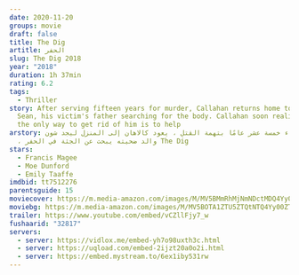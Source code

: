```yaml
---
date: 2020-11-20
groups: movie
draft: false
title: The Dig
artitle: الحفر
slug: The Dig 2018
year: "2018"
duration: 1h 37min
rating: 6.2
tags:
  - Thriller
story: After serving fifteen years for murder, Callahan returns home to find
  Sean, his victim's father searching for the body. Callahan soon realises that
  the only way to get rid of him is to help
arstory: بعد قضاء خمسة عشر عامًا بتهمة القتل ، يعود كالاهان إلى المنزل ليجد شون
  ، والد ضحيته يبحث عن الجثة في الحفر The Dig
stars:
  - Francis Magee
  - Moe Dunford
  - Emily Taaffe
imdbid: tt7512276
parentsguide: 15
moviecover: https://m.media-amazon.com/images/M/MV5BMmRhMjNmNDctMDQ4Yy00MjVmLWE4ODYtYTk4MGU0MGFjNTg0XkEyXkFqcGdeQXVyMjU2MjQ2NjI@._V1_FMjpg_UY904_.jpg
moviebg: https://m.media-amazon.com/images/M/MV5BOTA1ZTU5ZTQtNTQ4Yy00ZThhLWJmYjUtN2U0MDAwOTBjMjJlXkEyXkFqcGdeQXVyOTE0NjE3MDg@._V1_FMjpg_UX1280_.jpg
trailer: https://www.youtube.com/embed/vCZllFjy7_w
fushaarid: "32817"
servers:
  - server: https://vidlox.me/embed-yh7o98uxth3c.html
  - server: https://uqload.com/embed-2ijzt20a0o2i.html
  - server: https://embed.mystream.to/6ex1iby531rw
---
```

